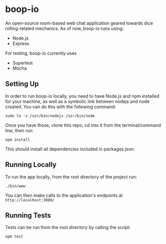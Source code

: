 # boop-io
An open-source room-based web chat application geared towards dice rolling-related mechanics. As of now, boop-io runs using:
- Node.js
- Express

For testing, boop-io currently uses
- Supertest
- Mocha

## Setting Up
In order to run boop-io locally, you need to have Node.js and npm installed for your machine, as well as a symbolic link between nodejs and node created. You can do this with the following command:
```
sudo ln -s /usr/bin/nodejs /usr/bin/node
```
Once you have those, clone this repo, cd into it from the terminal/command line, then run:
```
npm install
```
This should install all dependencies included in packages.json.

## Running Locally
To run the app locally, from the root directory of the project run:
```
./bin/www
```
You can then make calls to the application's endpoints at `http://localhost:3000/`

## Running Tests
Tests can be run from the root directory by calling the script:
```
npm test
```
